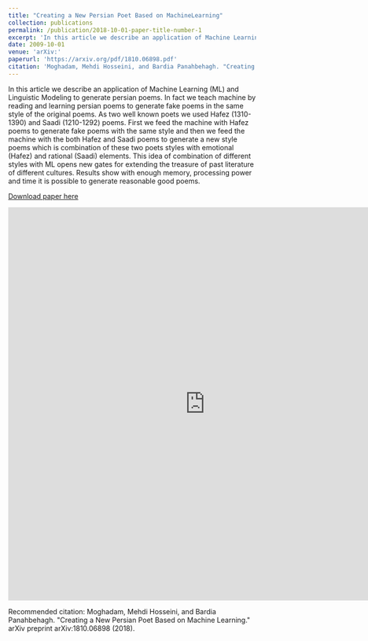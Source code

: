 ```yaml
---
title: "Creating a New Persian Poet Based on MachineLearning"
collection: publications
permalink: /publication/2018-10-01-paper-title-number-1
excerpt: 'In this article we describe an application of Machine Learning (ML) and Linguistic Modeling to generate persian poems. In fact we teach machine by reading and learning persian poems to generate fake poems in the same style of the original poems. As two well known poets we used Hafez (1310-1390) and Saadi (1210-1292) poems. First we feed the machine with Hafez poems to generate fake poems with the same style and then we feed the machine with the both Hafez and Saadi poems to generate a new style poems which is combination of these two poets styles with emotional (Hafez) and rational (Saadi) elements. This idea of combination of different styles with ML opens new gates for extending the treasure of past literature of different cultures. Results show with enough memory, processing power and time it is possible to generate reasonable good poems.'
date: 2009-10-01
venue: 'arXiv:'
paperurl: 'https://arxiv.org/pdf/1810.06898.pdf'
citation: 'Moghadam, Mehdi Hosseini, and Bardia Panahbehagh. "Creating a New Persian Poet Based on Machine Learning." arXiv preprint arXiv:1810.06898 (2018).'
---
```

In this article we describe an application of Machine Learning (ML) and Linguistic Modeling to generate persian poems. In fact we teach machine by reading and learning persian poems to generate fake poems in the same style of the original poems. As two well known poets we used Hafez (1310-1390) and Saadi (1210-1292) poems. First we feed the machine with Hafez poems to generate fake poems with the same style and then we feed the machine with the both Hafez and Saadi poems to generate a new style poems which is combination of these two poets styles with emotional (Hafez) and rational (Saadi) elements. This idea of combination of different styles with ML opens new gates for extending the treasure of past literature of different cultures. Results show with enough memory, processing power and time it is possible to generate reasonable good poems.

[Download paper here](https://arxiv.org/pdf/1810.06898.pdf)

<embed src="https://arxiv.org/pdf/1810.06898.pdf" type="application/pdf" width="800px" height="800px">

Recommended citation: Moghadam, Mehdi Hosseini, and Bardia Panahbehagh. "Creating a New Persian Poet Based on Machine Learning." arXiv preprint arXiv:1810.06898 (2018).
